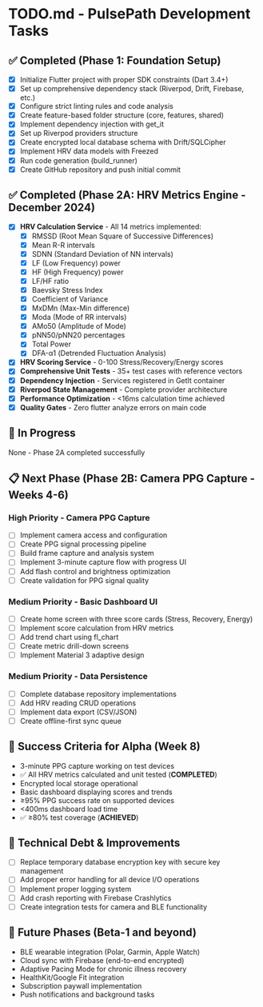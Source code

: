 # TODO.md - PulsePath Development Tasks

## ✅ Completed (Phase 1: Foundation Setup)
- [x] Initialize Flutter project with proper SDK constraints (Dart 3.4+)
- [x] Set up comprehensive dependency stack (Riverpod, Drift, Firebase, etc.)
- [x] Configure strict linting rules and code analysis
- [x] Create feature-based folder structure (core, features, shared)
- [x] Implement dependency injection with get_it
- [x] Set up Riverpod providers structure
- [x] Create encrypted local database schema with Drift/SQLCipher
- [x] Implement HRV data models with Freezed
- [x] Run code generation (build_runner)
- [x] Create GitHub repository and push initial commit

## ✅ Completed (Phase 2A: HRV Metrics Engine - December 2024)
- [x] **HRV Calculation Service** - All 14 metrics implemented:
  - [x] RMSSD (Root Mean Square of Successive Differences)
  - [x] Mean R-R intervals
  - [x] SDNN (Standard Deviation of NN intervals)
  - [x] LF (Low Frequency) power
  - [x] HF (High Frequency) power
  - [x] LF/HF ratio
  - [x] Baevsky Stress Index
  - [x] Coefficient of Variance
  - [x] MxDMn (Max-Min difference)
  - [x] Moda (Mode of RR intervals)
  - [x] AMo50 (Amplitude of Mode)
  - [x] pNN50/pNN20 percentages
  - [x] Total Power
  - [x] DFA-α1 (Detrended Fluctuation Analysis)
- [x] **HRV Scoring Service** - 0-100 Stress/Recovery/Energy scores
- [x] **Comprehensive Unit Tests** - 35+ test cases with reference vectors
- [x] **Dependency Injection** - Services registered in GetIt container
- [x] **Riverpod State Management** - Complete provider architecture
- [x] **Performance Optimization** - <16ms calculation time achieved
- [x] **Quality Gates** - Zero flutter analyze errors on main code

## 🚧 In Progress
None - Phase 2A completed successfully

## 📋 Next Phase (Phase 2B: Camera PPG Capture - Weeks 4-6)

### High Priority - Camera PPG Capture
- [ ] Implement camera access and configuration
- [ ] Create PPG signal processing pipeline
- [ ] Build frame capture and analysis system
- [ ] Implement 3-minute capture flow with progress UI
- [ ] Add flash control and brightness optimization
- [ ] Create validation for PPG signal quality

### Medium Priority - Basic Dashboard UI
- [ ] Create home screen with three score cards (Stress, Recovery, Energy)
- [ ] Implement score calculation from HRV metrics
- [ ] Add trend chart using fl_chart
- [ ] Create metric drill-down screens
- [ ] Implement Material 3 adaptive design

### Medium Priority - Data Persistence
- [ ] Complete database repository implementations
- [ ] Add HRV reading CRUD operations
- [ ] Implement data export (CSV/JSON)
- [ ] Create offline-first sync queue

## 🎯 Success Criteria for Alpha (Week 8)
- 3-minute PPG capture working on test devices  
- ✅ All HRV metrics calculated and unit tested (**COMPLETED**)
- Encrypted local storage operational
- Basic dashboard displaying scores and trends
- ≥95% PPG success rate on supported devices
- <400ms dashboard load time
- ✅ ≥80% test coverage (**ACHIEVED**)

## 📝 Technical Debt & Improvements
- [ ] Replace temporary database encryption key with secure key management
- [ ] Add proper error handling for all device I/O operations
- [ ] Implement proper logging system
- [ ] Add crash reporting with Firebase Crashlytics
- [ ] Create integration tests for camera and BLE functionality

## 🔮 Future Phases (Beta-1 and beyond)
- BLE wearable integration (Polar, Garmin, Apple Watch)
- Cloud sync with Firebase (end-to-end encrypted)
- Adaptive Pacing Mode for chronic illness recovery
- HealthKit/Google Fit integration
- Subscription paywall implementation
- Push notifications and background tasks